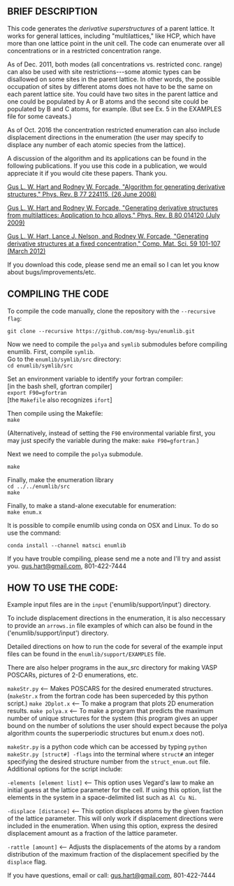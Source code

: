 ## BRIEF DESCRIPTION

This code generates the *derivative superstructures* of a parent
lattice. It works for general lattices, including "multilattices," like
HCP, which have more than one lattice point in the unit cell. The code can enumerate over all concentrations or in a restricted concentration range.

As of Dec. 2011, both modes (all concentrations vs. restricted
conc. range) can also be used with site restrictions---some atomic
types can be disallowed on some sites in the parent lattice. In other
words, the possible occupation of sites by different atoms does not
have to be the same on each parent lattice site. You could have two
sites in the parent lattice and one could be populated by A or B atoms
and the second site could be populated by B and C atoms, for
example. (But see Ex. 5 in the EXAMPLES file for some caveats.)

As of Oct. 2016 the concentration restricted enumeration can also
include displacement directions in the enumeration (the user may
specify to displace any number of each atomic species from the
lattice).

A discussion of the algorithm and its applications can be found in the
following publications. If you use this code in a publication, we
would appreciate it if you would cite these papers. Thank you.


[Gus L. W. Hart and Rodney W. Forcade, "Algorithm for generating
derivative structures," Phys. Rev. B 77 224115, (26 June 2008)](http://msg.byu.edu/papers/GLWHart_enumeration.pdf)

[Gus L. W. Hart and Rodney W. Forcade, "Generating derivative
structures from multilattices: Application to hcp alloys,"
Phys. Rev. B 80 014120 (July 2009)](http://msg.byu.edu/papers/multi.pdf)

[Gus L. W. Hart, Lance J. Nelson, and Rodney W. Forcade, "Generating
derivative structures at a fixed concentration," Comp. Mat. Sci. 59
101-107 (March 2012)](http://msg.byu.edu/papers/enum3.pdf)

If you download this code, please send me an email so I can let you
know about bugs/improvements/etc.


## COMPILING THE CODE

To compile the code manually, clone the repository with the `--recursive flag`:

```
git clone --recursive https://github.com/msg-byu/enumlib.git
```

Now we need to compile the `polya` and `symlib` submodules before
compiling enumlib. First, compile `symlib`.   
Go to the `enumlib/symlib/src` directory:  
```cd enumlib/symlib/src```

Set an environment variable to identify your fortran compiler:  
[in the bash shell, gfortran compiler]  
```export F90=gfortran```  
[the `Makefile` also recognizes `ifort`]

Then compile using the Makefile:  
`make`

(Alternatively, instead of setting the `F90` environmental variable first, you may just specify the variable during the make: `make F90=gfortran`.)

Next we need to compile the `polya` submodule.
```cd ../../polya/fortran/
make
```

Finally, make the enumeration library  
```cd ../../enumlib/src```  
`make`

Finally, to make a stand-alone executable for enumeration:  
```make enum.x```

It is possible to compile enumlib using conda on OSX and Linux. To do
so use the command:

```
conda install --channel matsci enumlib
```

If you have trouble compiling, please send me a note and I'll try and
assist you.  gus.hart@gmail.com, 801-422-7444

## HOW TO USE THE CODE:

Example input files are in the `input` ('enumlib/support/input') directory. 

To include displacement directions in the enumeration, it is also
neccessary to provide an `arrows.in` file examples of which can also
be found in the ('enumlib/support/input') directory.

Detailed directions on how to run the code for several of the example
input files can be found in the `enumlib/support/EXAMPLES` file.

There are also helper programs in the aux_src directory for making VASP POSCARs, pictures of
2-D enumerations, etc.

`makeStr.py` <-- Makes POSCARS for the desired enumerated structures.
(`makeStr.x` from the fortran code has been superceded by this python script.)
`make 2Dplot.x` <-- To make a program that plots 2D enumeration results.
`make polya.x` <-- To make a program that predicts the maximum number
of unique structures for the system (this program gives an upper bound
on the number of solutions the user should expect because the polya
algorithm counts the superperiodic structures but enum.x does not).

`makeStr.py` is a python code which can be accessed by typing `python
makeStr.py [struct#] -flags` into the terminal where
`struct#` an integer specifying the desired structure number from the `struct_enum.out`
file. Additional options for the script include:

`-elements [element list]` <-- This option uses Vegard's law to make an initial guess
at the lattice parameter for the cell. If using this option, list the
elements in the system in a space-delimited list such as `Al Cu Ni`.

`-displace [distance]` <-- This option displaces atoms by the given
fraction of the lattice parameter. This will only work if displacement
directions were included in the enumeration. When using this option,
express the desired displacement amount as a fraction of the lattice
parameter.

`-rattle [amount]` <-- Adjusts the displacements of the atoms by a
random distribution of the maximum fraction of the displacement
specified by the `displace` flag.

If you have questions, email or call: gus.hart@gmail.com, 801-422-7444
